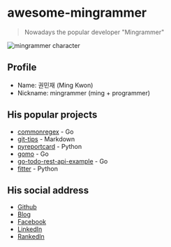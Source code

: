 awesome-mingrammer
===

> Nowadays the popular developer "Mingrammer"

![mingrammer character](https://avatars0.githubusercontent.com/u/6178510?v=3&s=460)

Profile
---

- Name: 권민재 (Ming Kwon)
- Nickname: mingrammer (ming + programmer)

His popular projects
---

- [commonregex](https://github.com/mingrammer/commonregex) - Go
- [git-tips](https://github.com/mingrammer/git-tips) - Markdown
- [pyreportcard](https://github.com/mingrammer/pyreportcard) - Python
- [gomo](https://github.com/mingrammer/gomo) - Go
- [go-todo-rest-api-example](https://github.com/mingrammer/go-todo-rest-api-example) - Go
- [fitter](https://github.com/mingrammer/fitter) - Python

His social address
---

- [Github](https://www.github.com/)
- [Blog](https://mingrammer.com/)
- [Facebook](https://www.facebook.com/mingrammer)
- [LinkedIn](https://www.linkedin.com/in/mingrammer)
- [RankedIn](http://rankedin.kr/user/mingrammer)
